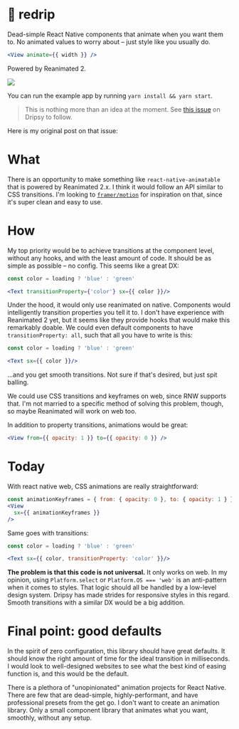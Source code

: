 # 🍻 redrip

Dead-simple React Native components that animate when you want them to. No animated values to worry about – just style like you usually do.

```jsx
<View animate={{ width }} />
```

Powered by Reanimated 2.

<img src="https://media.giphy.com/media/4fCsKm2jbrMia2K2bh/giphy.gif" />

You can run the example app by running `yarn install && yarn start`.

> This is nothing more than an idea at the moment. See [this issue](https://github.com/nandorojo/dripsy/issues/46) on Dripsy to follow.

Here is my original post on that issue:

# What

There is an opportunity to make something like `react-native-animatable` that is powered by Reanimated 2.x. I think it would follow an API similar to CSS transitions. I'm looking to [`framer/motion`](https://www.framer.com/api/motion/) for inspiration on that, since it's super clean and easy to use.

# How

My top priority would be to achieve transitions at the component level, without any hooks, and with the least amount of code. It should be as simple as possible – no config. This seems like a great DX:

```jsx
const color = loading ? 'blue' : 'green'

<Text transitionProperty={'color'} sx={{ color }}/>
```

Under the hood, it would only use reanimated on native. Components would intelligently transition properties you tell it to. I don't have experience with Reanimated 2 yet, but it seems like they provide hooks that would make this remarkably doable. We could even default components to have `transitionProperty: all`, such that all you have to write is this:

```jsx
const color = loading ? 'blue' : 'green'

<Text sx={{ color }}/>
```

...and you get smooth transitions. Not sure if that's desired, but just spit balling.

We could use CSS transitions and keyframes on web, since RNW supports that. I'm not married to a specific method of solving this problem, though, so maybe Reanimated will work on web too.

In addition to property transitions, animations would be great:

```jsx
<View from={{ opacity: 1 }} to={{ opacity: 0 }} />
```

# Today

With react native web, CSS animations are really straightforward:

```jsx
const animationKeyframes = { from: { opacity: 0 }, to: { opacity: 1 } }
<View
  sx={{ animationKeyframes }}
/>
```

Same goes with transitions:

```jsx
const color = loading ? 'blue' : 'green'

<Text sx={{ color, transitionProperty: 'color' }}/>
```

**The problem is that this code is not universal.** It only works on web. In my opinion, using `Platform.select` or `Platform.OS === 'web'` is an anti-pattern when it comes to styles. That logic should all be handled by a low-level design system. Dripsy has made strides for responsive styles in this regard. Smooth transitions with a similar DX would be a big addition.

# Final point: good defaults

In the spirit of zero configuration, this library should have great defaults. It should know the right amount of time for the ideal transition in milliseconds. I would look to well-designed websites to see what the best kind of easing function is, and this would be the default.

There is a plethora of "unopinionated" animation projects for React Native. There are few that are dead-simple, highly-performant, and have professional presets from the get go. I don't want to create an animation library. Only a small component library that animates what you want, smoothly, without any setup.
